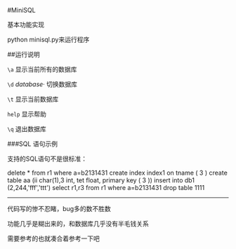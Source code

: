 #MiniSQL

基本功能实现

python minisql.py来运行程序

##运行说明

`\a` 显示当前所有的数据库

`\d` *database*· 切换数据库

`\t` 显示当前数据库

`help` 显示帮助

`\q` 退出数据库

###SQL 语句示例

支持的SQL语句不是很标准：

delete * from r1 where a=b2131431 
create index index1 on tname  ( 3 )
create table aa (ii char(1),3 int, tet float, primary key ( 3 )) 
insert into db1 (2,244,'fff','ttt')
select r1,r3 from r1 where a=b2131431 
drop table 1111

***
代码写的惨不忍睹，bug多的数不胜数

功能几乎是糊出来的，和数据库几乎没有半毛钱关系

需要参考的也就凑合着参考一下吧

